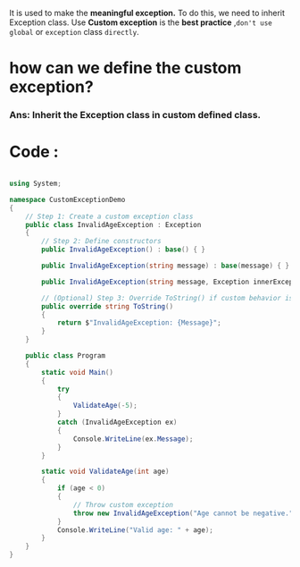 
It is used to make the **meaningful exception.** To do this, we need to inherit Exception class.
Use **Custom exception** is the **best practice** ,`don't use` `global` or `exception` class `directly`.

# how can we define the custom exception?
### Ans: Inherit the Exception class in custom defined class.


# Code :
``` C#

using System;

namespace CustomExceptionDemo
{
    // Step 1: Create a custom exception class
    public class InvalidAgeException : Exception
    {
        // Step 2: Define constructors
        public InvalidAgeException() : base() { }

        public InvalidAgeException(string message) : base(message) { }

        public InvalidAgeException(string message, Exception innerException) : base(message, innerException) { }

        // (Optional) Step 3: Override ToString() if custom behavior is needed
        public override string ToString()
        {
            return $"InvalidAgeException: {Message}";
        }
    }

    public class Program
    {
        static void Main()
        {
            try
            {
                ValidateAge(-5);
            }
            catch (InvalidAgeException ex)
            {
                Console.WriteLine(ex.Message);
            }
        }

        static void ValidateAge(int age)
        {
            if (age < 0)
            {
                // Throw custom exception
                throw new InvalidAgeException("Age cannot be negative.");
            }
            Console.WriteLine("Valid age: " + age);
        }
    }
}

```